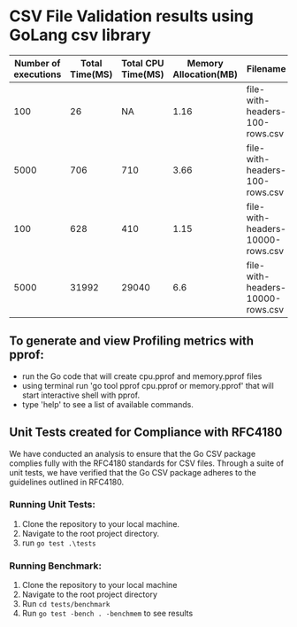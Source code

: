 # CSV File Validation results using GoLang csv library

| **Number of executions** | **Total Time(MS)** | **Total CPU Time(MS)** |**Memory Allocation(MB)**|**Filename**|
| --------------- | --------------- | --------------- |--------------- | --------------- | 
| 100 |26|NA|1.16|file-with-headers-100-rows.csv|
| 5000|706|710|3.66|file-with-headers-100-rows.csv|
| 100 |628|410|1.15|file-with-headers-10000-rows.csv|
| 5000|31992|29040|6.6|file-with-headers-10000-rows.csv|


## To generate and view Profiling metrics with pprof:
- run the Go code that will create cpu.pprof and memory.pprof files
- using terminal run 'go tool pprof cpu.pprof or memory.pprof' that will start interactive shell with pprof.
- type 'help' to see a list of available commands.

## Unit Tests created for Compliance with RFC4180
We have conducted an analysis to ensure that the Go CSV package complies fully with the RFC4180 standards for CSV files. Through a suite of unit tests, we have verified that the Go CSV package adheres to the guidelines outlined in RFC4180.
 

### Running Unit Tests:
1. Clone the repository to your local machine.
2. Navigate to the root project directory.
3. run `go test .\tests`

### Running Benchmark:
1. Clone the repository to your local machine
2. Navigate to the root project directory
3. Run `cd tests/benchmark`
4. Run `go test -bench . -benchmem` to see results
